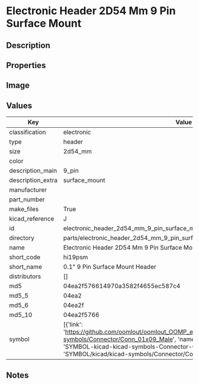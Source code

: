 # Electronic Header 2D54 Mm 9 Pin Surface Mount

## Description

## Properties


## Image


## Values

| Key | Value |
| --- | --- |
| classification | electronic |
| type | header |
| size | 2d54_mm |
| color |  |
| description_main | 9_pin |
| description_extra | surface_mount |
| manufacturer |  |
| part_number |  |
| make_files | True |
| kicad_reference | J |
| id | electronic_header_2d54_mm_9_pin_surface_mount |
| directory | parts/electronic_header_2d54_mm_9_pin_surface_mount |
| name | Electronic Header 2D54 Mm 9 Pin Surface Mount |
| short_code | hi19psm |
| short_name | 0.1" 9 Pin Surface Mount Header |
| distributors | [] |
| md5 | 04ea2f576614970a3582f4655ec587c4 |
| md5_5 | 04ea2 |
| md5_6 | 04ea2f |
| md5_10 | 04ea2f5766 |
| symbol | [{'link': 'https://github.com/oomlout/oomlout_OOMP_eda_V2/tree/main/SYMBOL/kicad/kicad-symbols/Connector/Conn_01x09_Male', 'name': 'Connector : Conn_01x09_Male', 'id': 'SYMBOL-kicad-kicad-symbols-Connector-Conn_01x09_Male', 'directory': 'SYMBOL/kicad/kicad-symbols/Connector/Conn_01x09_Male/'}] |

## Notes

